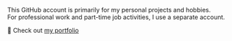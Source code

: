 This GitHub account is primarily for my personal projects and hobbies.  
For professional work and part-time job activities, I use a separate account.

📌 Check out [my portfolio](https://portfolio-yuus-projects-7965612b.vercel.app/)
